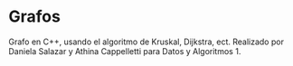 # Grafos
Grafo en C++, usando el algoritmo de Kruskal, Dijkstra, ect.
Realizado por Daniela Salazar y Athina Cappelletti para Datos y Algoritmos 1.
